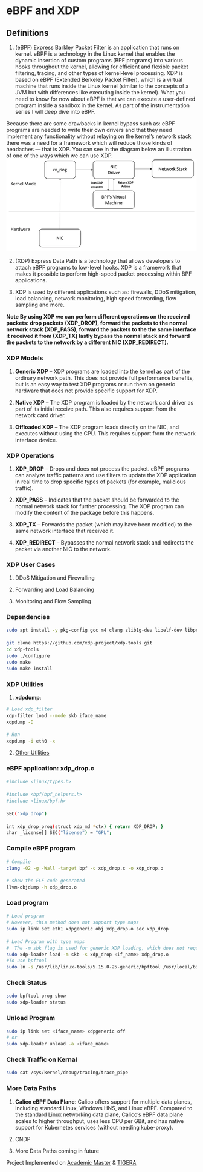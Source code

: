 # eBPF and XDP

## Definitions

1. (eBPF) Express Barkley Packet Filter is an application that runs on kernel. eBPF is a technology in the Linux kernel that enables the dynamic insertion of custom programs (BPF programs) into various hooks throughout the kernel, allowing for efficient and flexible packet filtering, tracing, and other types of kernel-level processing.
XDP is based on eBPF (Extended Berkeley Packet Filter), which is a virtual machine that runs inside the Linux kernel (similar to the concepts of a JVM but with differences like executing inside the kernel). What you need to know for now about eBPF is that we can execute a user-defined program inside a sandbox in the kernel. As part of the instrumentation series I will deep dive into eBPF.

 Because there are some drawbacks in kernel bypass such as: eBPF programs are needed to write their own drivers and that they need implement any functionality without relaying on the kernel’s network stack there was a need for a framework which will reduce those kinds of headaches — that is XDP. You can see in the diagram below an illustration of one of the ways which we can use XDP.
![Architecture Diagram](Diagram/xdp_diagram.png)


2. (XDP) Express Data Path is a technology that allows developers to attach eBPF programs to low-level hooks. XDP is a framework that makes it possible to perform high-speed packet processing within BPF applications.

3. XDP is used by different applications such as: firewalls, DDoS mitigation, load balancing, network monitoring, high speed forwarding, flow sampling and more.

**Note By using XDP we can perform different operations on the received packets: drop packets (XDP_DROP), forward the packets to the normal network stack (XDP_PASS), forward the packets to the the same interface it received it from (XDP_TX) lastly bypass the normal stack and forward the packets to the network by a different NIC (XDP_REDIRECT).**

### XDP Models

1. **Generic XDP** – XDP programs are loaded into the kernel as part of the ordinary network path. This does not provide full performance benefits, but is an easy way to test XDP programs or run them on generic hardware that does not provide specific support for XDP.

2. **Native XDP** – The XDP program is loaded by the network card driver as part of its initial receive path. This also requires support from the network card driver.

3. **Offloaded XDP** – The XDP program loads directly on the NIC, and executes without using the CPU. This requires support from the network interface device.


### XDP Operations


1. **XDP_DROP** – Drops and does not process the packet. eBPF programs can analyze traffic patterns and use filters to update the XDP application in real time to drop specific types of packets (for example, malicious traffic).

2. **XDP_PASS** – Indicates that the packet should be forwarded to the normal network stack for further processing. The XDP program can modify the content of the package before this happens.

3. **XDP_TX** – Forwards the packet (which may have been modified) to the same network interface that received it.

4. **XDP_REDIRECT** – Bypasses the normal network stack and redirects the packet via another NIC to the network.


### XDP User Cases

1. DDoS Mitigation and Firewalling

2. Forwarding and Load Balancing

3. Monitoring and Flow Sampling


### Dependencies

```bash
sudo apt install -y pkg-config gcc m4 clang zlib1g-dev libelf-dev libpcap-dev libcap-ng-dev binutils build-essential llvm libelf-dev libpcap-dev build-essential libc6-dev-i386 linux-tools-$(uname -r) linux-headers-$(uname -r) linux-tools-common linux-tools-generic tcpdump libbpf-dev

git clone https://github.com/xdp-project/xdp-tools.git
cd xdp-tools
sudo ./configure
sudo make
sudo make install
```

### XDP Utilities

1. **xdpdump**:
```bash
# Load xdp_filter
xdp-filter load --mode skb iface_name
xdpdump -D

# Run
xdpdump -i eth0 -x
```


2. [Other Utilities](https://github.com/xdp-project/xdp-tools)



### eBPF application: xdp_drop.c

```bash
#include <linux/types.h>

#include <bpf/bpf_helpers.h>
#include <linux/bpf.h>

SEC("xdp_drop")

int xdp_drop_prog(struct xdp_md *ctx) { return XDP_DROP; }
char _license[] SEC("license") = "GPL";
```


### Compile eBPF program
```bash
# Compile
clang -O2 -g -Wall -target bpf -c xdp_drop.c -o xdp_drop.o

# show the ELF code generated
llvm-objdump -h xdp_drop.o
```


### Load program
```bash
# Load program
# However, this method does not support type maps
sudo ip link set eth1 xdpgeneric obj xdp_drop.o sec xdp_drop

# Load Program with type maps
#  The -m sbk flag is used for generic XDP loading, which does not require a compliant hardware device.
sudo xdp-loader load -m skb -s xdp_drop <if_name> xdp_drop.o
#To use bpftool
sudo ln -s /usr/lib/linux-tools/5.15.0-25-generic/bpftool /usr/local/bin/bpftool

```


### Check Status

```bash
sudo bpftool prog show
sudo xdp-loader status
```


### Unload Program
```bash
sudo ip link set <iface_name> xdpgeneric off
# or
sudo xdp-loader unload -a <iface_name>
```
### Check Traffic on Kernal

```bash
sudo cat /sys/kernel/debug/tracing/trace_pipe
```

### More Data Paths
1. **Calico eBPF Data Plane**: Calico offers support for multiple data planes, including standard Linux, Windows HNS, and Linux eBPF. Compared to the standard Linux networking data plane, Calico’s eBPF data plane scales to higher throughput, uses less CPU per GBit, and has native support for Kubernetes services (without needing kube-proxy).

2. CNDP

3. More Data Paths coming in future
   
Project Implemented on [Academic Master](https://academic-master.com/) & [TIGERA](https://www.tigera.io/learn/guides/ebpf/ebpf-xdp/)


